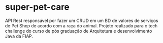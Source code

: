 # super-pet-care
API Rest responsável por fazer um CRUD em um BD de valores de serviços de Pet Shop de acordo com a raça do animal. Projeto realizado para o tech challenge do curso de pós graduação de Arquitetura e desenvolvimento Java da FIAP.
